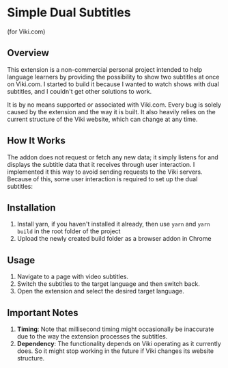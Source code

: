 # Simple Dual Subtitles
(for Viki.com)

## Overview

This extension is a non-commercial personal project intended to help language learners by providing the possibility to show two subtitles at once on Viki.com. I started to build it because I wanted to watch shows with dual subtitles, and I couldn't get other solutions to work.

It is by no means supported or associated with Viki.com. Every bug is solely caused by the extension and the way it is built. It also heavily relies on the current structure of the Viki website, which can change at any time.

## How It Works

The addon does not request or fetch any new data; it simply listens for and displays the subtitle data that it receives through user interaction. I implemented it this way to avoid sending requests to the Viki servers. Because of this, some user interaction is required to set up the dual subtitles:

## Installation

1. Install yarn, if you haven't installed it already, then use `yarn` and `yarn build` in the root folder of the project
2. Upload the newly created build folder as a browser addon in Chrome

## Usage

1. Navigate to a page with video subtitles.
2. Switch the subtitles to the target language and then switch back.
3. Open the extension and select the desired target language.

## Important Notes
1. **Timing**: Note that millisecond timing might occasionally be inaccurate due to the way the extension processes the subtitles.
2. **Dependency**: The functionality depends on Viki operating as it currently does. So it might stop working in the future if Viki changes its website structure.